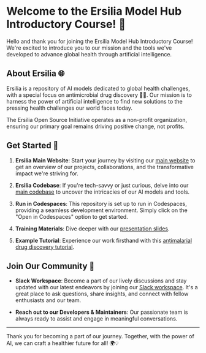 # Welcome to the Ersilia Model Hub Introductory Course! 🎉

Hello and thank you for joining the Ersilia Model Hub Introductory Course! We're excited to introduce you to our mission and the tools we've developed to advance global health through artificial intelligence.

## About Ersilia 🌐

Ersilia is a repository of AI models dedicated to global health challenges, with a special focus on antimicrobial drug discovery 🦠💊. Our mission is to harness the power of artificial intelligence to find new solutions to the pressing health challenges our world faces today.

The Ersilia Open Source Initiative operates as a non-profit organization, ensuring our primary goal remains driving positive change, not profits.

## Get Started 🚀

1. **Ersilia Main Website**: Start your journey by visiting our [main website](http://www.ersilia.io/) to get an overview of our projects, collaborations, and the transformative impact we're striving for.

2. **Ersilia Codebase**: If you're tech-savvy or just curious, delve into our [main codebase](http://github.com/ersilia-os) to uncover the intricacies of our AI models and tools.

3. **Run in Codespaces**: This repository is set up to run in Codespaces, providing a seamless development environment. Simply click on the "Open in Codespaces" option to get started.

4. **Training Materials**: Dive deeper with our [presentation slides](http://link-to-slides.com).

5. **Example Tutorial**: Experience our work firsthand with this [antimalarial drug discovery tutorial](http://link-to-tutorial.com).

## Join Our Community 🤝

- **Slack Workspace**: Become a part of our lively discussions and stay updated with our latest endeavors by joining our [Slack workspace](http://link-to-slack.com). It's a great place to ask questions, share insights, and connect with fellow enthusiasts and our team.

- **Reach out to our Developers & Maintainers**: Our passionate team is always ready to assist and engage in meaningful conversations.

---

Thank you for becoming a part of our journey. Together, with the power of AI, we can craft a healthier future for all! 🌍💡

